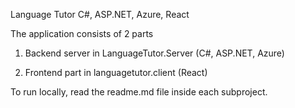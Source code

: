 Language Tutor
C#, ASP.NET, Azure, React

The application consists of 2 parts
1. Backend server in LanguageTutor.Server (C#, ASP.NET, Azure)

2. Frontend part in languagetutor.client (React)

To run locally, read the readme.md file inside each subproject.


